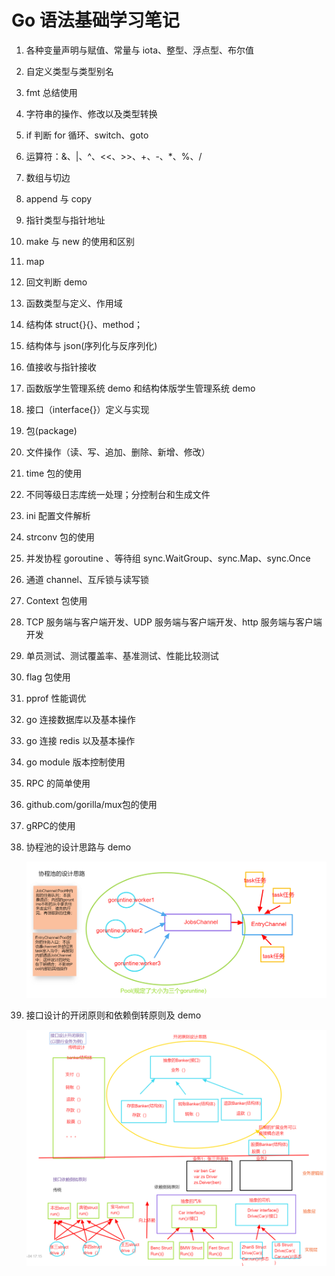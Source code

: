 # Go 语法基础学习笔记

1. 各种变量声明与赋值、常量与 iota、整型、浮点型、布尔值

2. 自定义类型与类型别名

3. fmt 总结使用

4. 字符串的操作、修改以及类型转换

5. if 判断 for 循环、switch、goto

6. 运算符：&、|、^、<<、>>、+、-、\*、%、/

7. 数组与切边

8. append 与 copy

9. 指针类型与指针地址

10. make 与 new 的使用和区别

11. map

12. 回文判断 demo

13. 函数类型与定义、作用域

14. 结构体 struct{}{}、method；

15. 结构体与 json(序列化与反序列化)

16. 值接收与指针接收

17. 函数版学生管理系统 demo 和结构体版学生管理系统 demo

18. 接口（interface{}）定义与实现

19. 包(package)

20. 文件操作（读、写、追加、删除、新增、修改）

21. time 包的使用

22. 不同等级日志库统一处理；分控制台和生成文件

23. ini 配置文件解析

24. strconv 包的使用

25. 并发协程 goroutine 、等待组 sync.WaitGroup、sync.Map、sync.Once

26. 通道 channel、互斥锁与读写锁

27. Context 包使用

28. TCP 服务端与客户端开发、UDP 服务端与客户端开发、http 服务端与客户端开发

29. 单员测试、测试覆盖率、基准测试、性能比较测试

30. flag 包使用

31. pprof 性能调优

32. go 连接数据库以及基本操作

33. go 连接 redis 以及基本操作

34. go module 版本控制使用

35. RPC 的简单使用

36. github.com/gorilla/mux包的使用

37. gRPC的使用

38. 协程池的设计思路与 demo

    ![image-20200603214104658](images/image-20200603214104658.png)

39. 接口设计的开闭原则和依赖倒转原则及 demo


    ![image-20200630211758004](images/image-20200630211758004.png)
